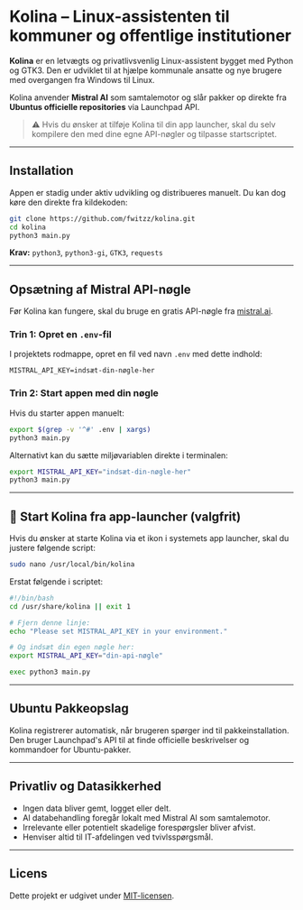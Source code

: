 # Kolina – Linux-assistenten til kommuner og offentlige institutioner

**Kolina** er en letvægts og privatlivsvenlig Linux-assistent bygget med Python og GTK3. Den er udviklet til at hjælpe kommunale ansatte og nye brugere med overgangen fra Windows til Linux.

Kolina anvender **Mistral AI** som samtalemotor og slår pakker op direkte fra **Ubuntus officielle repositories** via Launchpad API.

> ⚠️ Hvis du ønsker at tilføje Kolina til din app launcher, skal du selv kompilere den med dine egne API-nøgler og tilpasse startscriptet.

---

## Installation

Appen er stadig under aktiv udvikling og distribueres manuelt. Du kan dog køre den direkte fra kildekoden:

```bash
git clone https://github.com/fwitzz/kolina.git
cd kolina
python3 main.py
```

**Krav:** `python3`, `python3-gi`, `GTK3`, `requests`

---

## Opsætning af Mistral API-nøgle

Før Kolina kan fungere, skal du bruge en gratis API-nøgle fra [mistral.ai](https://mistral.ai).

### Trin 1: Opret en `.env`-fil

I projektets rodmappe, opret en fil ved navn `.env` med dette indhold:

```env
MISTRAL_API_KEY=indsæt-din-nøgle-her
```

### Trin 2: Start appen med din nøgle

Hvis du starter appen manuelt:

```bash
export $(grep -v '^#' .env | xargs)
python3 main.py
```

Alternativt kan du sætte miljøvariablen direkte i terminalen:

```bash
export MISTRAL_API_KEY="indsæt-din-nøgle-her"
python3 main.py
```

---

## 📁 Start Kolina fra app-launcher (valgfrit)

Hvis du ønsker at starte Kolina via et ikon i systemets app launcher, skal du justere følgende script:

```bash
sudo nano /usr/local/bin/kolina
```

Erstat følgende i scriptet:

```bash
#!/bin/bash
cd /usr/share/kolina || exit 1

# Fjern denne linje:
echo "Please set MISTRAL_API_KEY in your environment."

# Og indsæt din egen nøgle her:
export MISTRAL_API_KEY="din-api-nøgle"

exec python3 main.py
```

---

## Ubuntu Pakkeopslag

Kolina registrerer automatisk, når brugeren spørger ind til pakkeinstallation. Den bruger Launchpad's API til at finde officielle beskrivelser og kommandoer for Ubuntu-pakker.

---

## Privatliv og Datasikkerhed

* Ingen data bliver gemt, logget eller delt.
* Al databehandling foregår lokalt med Mistral AI som samtalemotor.
* Irrelevante eller potentielt skadelige forespørgsler bliver afvist.
* Henviser altid til IT-afdelingen ved tvivlsspørgsmål.

---

## Licens

Dette projekt er udgivet under [MIT-licensen](LICENSE).
